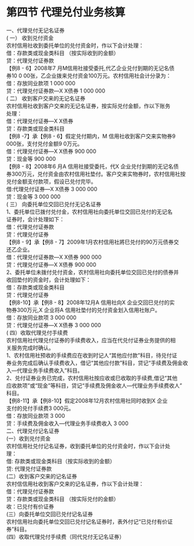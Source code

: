 # 第四节 代理兑付业务核算

一、代理兑付无记名证券<br />
    ( 一） 收到兑付资金<br />
    农村信用社收到委托单位的兑付资金时，作以下会计处理：<br />
    借：存款类或现金类科目 （按实际收到的金额）<br />
    贷：代理兑付证券款<br />
    【例8 - 6】2008年7 月M信用社接受委托,代乙企业兑付到期的无记名债<br />
    券10 0 00张，乙企业拨来兑付资金100万元。农村信用社会计分录为：<br />
    借：存放同业款项 1 000 000<br />
    贷：代理兑付证券款—X X债券 1 000 000<br />
    ( 二） 收到客户交来的无记名证券<br />
    农村信用社收到客户交来的无记名证券，按实际兑付金额，作以下账务<br />
    处理：<br />
    借：代理兑付证券—X X债券<br />
    贷：存款类或现金类科目<br />
    【例8 -7】承【例8 - 6】假定兑付期内，M 信用社收到客户交来实物券9<br />
    000张，支付兑付金额9 0万元。<br />
    借：代理兑付证券—X X债券 900 000<br />
    贷：现金等 900 000<br />
    【例8 - 8】2008年6 月A 信用社接受委托，代X 企业兑付到期的无记名债<br />
    券300万元，兑付资金由农村信用社垫付。客户交来实物券时，农村信用社按<br />
    兑付金额支付款项，假设已兑付完毕。<br />
    借:代理兑付证券—X X债券 3 000 000<br />
    贷：现金等 3 000 000<br />
    ( 三） 向委托单位交回已兑付无记名证券<br />
    1、委托单位已拨付兑付金，农村信用社向委托单位交回已兑付的无记名<br />
    证券时，会计处理如下：
    <br />
    借：代理兑付证券款<br />
    贷：代理兑付证券<br />
    【例8 - 9】承【例8 - 7】2009年1月农村信用社將巳兑付的90万元债券交<br />
    还乙企业。<br />
    借：代理兑付证券款—X X债券 900 000<br />
    贷：代理兑付证券—X X债券 900 000<br />
    2、委托单位未拨付兑付资金，农村信用社向委托单位交回已兑付的债券并<br />
    收回垫付的资金时，会计处理如下：<br />
    借：存款类或现金类科目<br />
    贷：代理兑付证券<br />
    【例8-10】承【例8 - 8】2008年12月A 信用社向X 企业交回巳兑付的实<br />
    物券300万元,X 企业将A 信用社垫付的兑付资金划入信用社账户。<br />
    借：存放同业款项 3 000 000<br />
    贷：代理兑付证券—X X债券 3 000 000<br />
    ( 四）收取代理兑付手续费<br />
    农村信用社代理兑付证券的手续费收入，应当在代兑付证券业务提供的相<br />
    关服务完成时确认。<br />
    1、农村信用社预收的手续费应在收到时记人“其他应付款”科目，待兑付证<br />
    券业务完成后确认手续费收入，借记“其他应付款”科目，贷记“手续费及佣金收<br />
    入—代理业务手续费收入”科目。<br />
    2、兑付证券业务已完成，农村信用社按应收或巳收取的手续费,借记“其他<br />
    应收款项”或“现金”等科目，贷记“手续费及佣金收人—代理业务手续费收人”<br />
    科目。<br />
    【例8-11】承【例8-10】假定2008年12月农村信用社同时收到X 企业<br />
    支付的兑付手续费3 000元。<br />
    借：存放同业款项 3 000<br />
    贷：手续费及佣金收入—代理业务手续费收入 3 000<br />
    二、代理兑付记名证券<br />
    (一）收到兑付资金<br />
    农村信用社兑付记名证券，收到委托单位的兑付资金时，作以下会计处
    <br />
    理：<br />
    借: 存款类或现金类科目（按实际收到的金额）<br />
    贷: 代理兑付证券款<br />
    (二）收到客户交来的记名证券<br />
    农村信信用社收到客户交来的记名证券，作以下会计处理：<br />
    借：代理兑付证券款<br />
    贷：存款类或现金类科目 （按实际兑付的金额）<br />
    收：已兑付有价证券<br />
    (三）向委托单位交回已兑付记名证券<br />
    农村信用社向委托单位交回已兑付记名证券时，表外付记“已兑付有价证<br />
    券”科目。<br />
  (四）收取代理兑付手续费（同代兑付无记名证券）